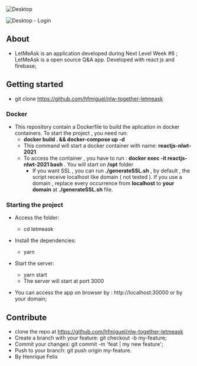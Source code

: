 ![Desktop](https://nimbusweb.me/box/attachment/5727653/uvb06zwdwpzzr8yzp283/6hxErLyUcdhfxcFq/screenshot-nimbus-capture-2021.06.25-22_05_24.png "Desktop")

![Desktop - Login](https://nimbusweb.me/box/attachment/5727663/iy0glrob3gxlm5nt2t8i/d59HQrzF4vO6nPqz/screenshot-nimbus-capture-2021.06.25-22_17_19.png "Desktop - Login")

## About
- LetMeAsk is an application developed during Next Level Week #6 ; LetMeAsk is a open source Q&A app. Developed with react js and firebase;

## Getting started

- git clone https://github.com/hfmiguel/nlw-together-letmeask

### Docker
 - This repository contain a Dockerfile to build the aplication in docker containers. To start the project  , you need run:
    - **docker build . && docker-compose up -d**
    - This command will start a docker container with name: **reactjs-nlwt-2021**
    - To access the container , you have to run : **docker exec -it reactjs-nlwt-2021 bash** . You will start on **/opt** folder
	  - If you want SSL , you can run **./generateSSL.sh**  , by default  , the script receive localhost like domain ( not tested ). If you use a domain , replace every occurrence from **localhost** to **your domain** at **./generateSSL.sh** file.
	
### Starting the project

- Access the folder:
   -  cd letmeask

- Install the dependencies:
   -  yarn

- Start the server:
   -  yarn start
   - The server will start at port 3000

 - You can access the app on browser by : http://localhost:30000 or by your domain;


## Contribute
 - clone the repo at https://github.com/hfmiguel/nlw-together-letmeask
- Create a branch with your feature: git checkout -b my-feature;
- Commit your changes: git commit -m 'feat | my new feature';
- Push to your branch: git push origin my-feature.
- By Henrique Felix